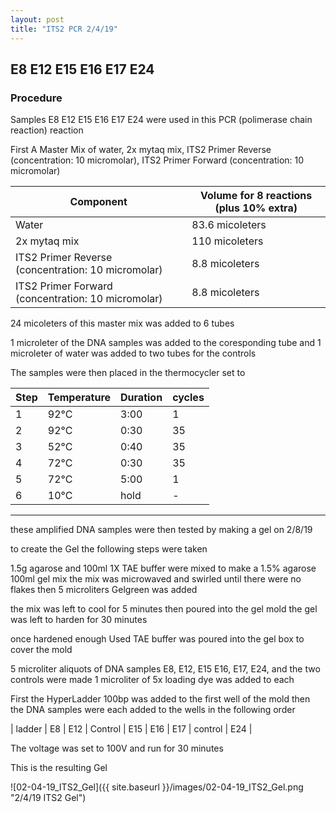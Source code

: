 ```yaml
---
layout: post
title: "ITS2 PCR 2/4/19"
---
```


## E8 E12 E15 E16 E17 E24

### Procedure

Samples E8 E12 E15 E16 E17 E24 were used in this PCR (polimerase chain reaction) reaction 

First A Master Mix of water, 2x mytaq mix, ITS2 Primer Reverse (concentration: 10 micromolar), ITS2 Primer Forward (concentration: 10 micromolar)


|Component| Volume for 8 reactions (plus 10% extra)|
|---------|---------------------------|
|Water| 83.6 micoleters|
|2x mytaq mix| 110 micoleters|
|ITS2 Primer Reverse (concentration: 10 micromolar)| 8.8 micoleters|
|ITS2 Primer Forward (concentration: 10 micromolar)| 8.8 micoleters|

24 micoleters of this master mix was added to 6 tubes 

1 microleter of the DNA samples was added to the coresponding tube
and 1 microleter of water was added to two tubes for the controls

The samples were then placed in the thermocycler set to 

|Step|Temperature|Duration|cycles|
|----|-------|--------|-------|
|1|92°C|3:00|1|
|2|92°C|0:30|35|
|3|52°C|0:40|35|
|4|72°C|0:30|35|
|5|72°C|5:00|1|
|6|10°C|hold|-|

___________

these amplified DNA samples were then tested by making a gel on 2/8/19

to create the Gel the following steps were taken 

1.5g agarose and 100ml 1X TAE buffer were mixed to make a 1.5% agarose 100ml gel mix 
the mix was microwaved and swirled until there were no flakes 
then 5 microliters Gelgreen was added

the mix was left to cool for 5 minutes then poured into the gel mold
the gel was left to harden for 30 minutes 

once hardened enough Used TAE buffer was poured into the gel box to cover the mold

5 microliter aliquots of DNA samples E8, E12, E15 E16, E17, E24, and the two controls were made 
1 microliter of 5x loading dye was added to each

First the HyperLadder 100bp was added to the first well of the mold 
then the DNA samples were each added to the wells in the following order 

| ladder | E8 | E12 | Control | E15 | E16 | E17 | control | E24 |

The voltage was set to 100V and run for 30 minutes


This is the resulting Gel

![02-04-19_ITS2_Gel]({{ site.baseurl }}/images/02-04-19_ITS2_Gel.png "2/4/19 ITS2 Gel")